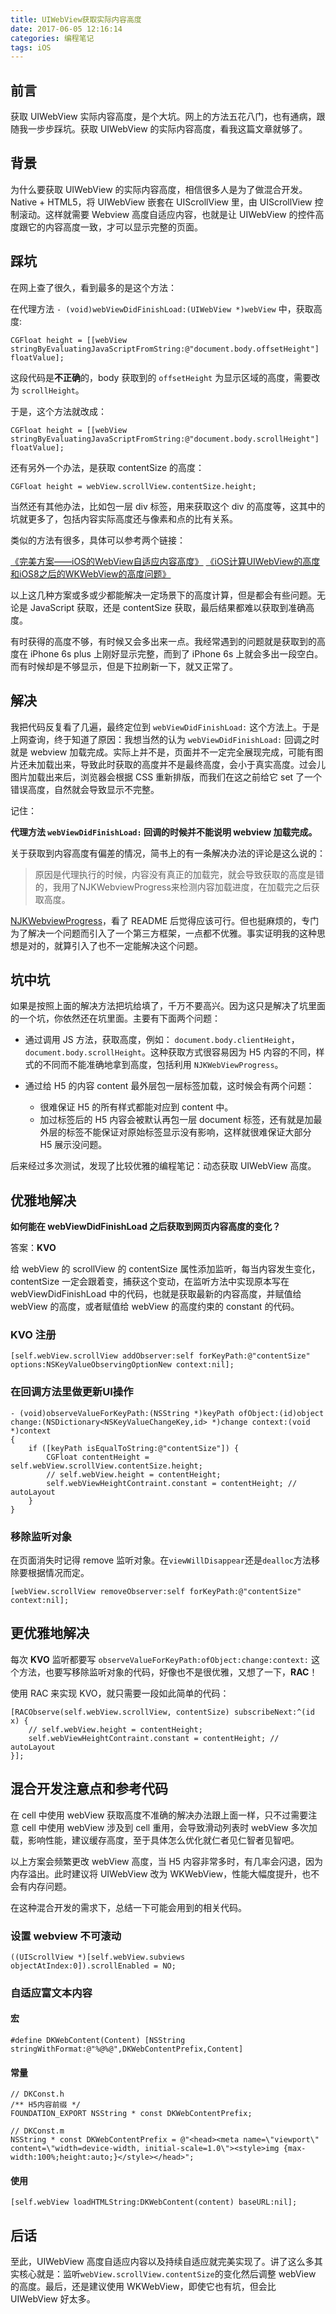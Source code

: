 ```yaml
---
title: UIWebView获取实际内容高度
date: 2017-06-05 12:16:14
categories: 编程笔记
tags: iOS
---
```


## 前言

获取 UIWebView 实际内容高度，是个大坑。网上的方法五花八门，也有通病，跟随我一步步踩坑。获取 UIWebView 的实际内容高度，看我这篇文章就够了。

<!-- more -->

## 背景

为什么要获取 UIWebView 的实际内容高度，相信很多人是为了做混合开发。Native + HTML5，将 UIWebView 嵌套在 UIScrollView 里，由 UIScrollView 控制滚动。这样就需要 Webview 高度自适应内容，也就是让 UIWebView 的控件高度跟它的内容高度一致，才可以显示完整的页面。

## 踩坑

在网上查了很久，看到最多的是这个方法：

在代理方法 `- (void)webViewDidFinishLoad:(UIWebView *)webView` 中，获取高度:

```objc
CGFloat height = [[webView stringByEvaluatingJavaScriptFromString:@"document.body.offsetHeight"] floatValue];
```

这段代码是**不正确**的，body 获取到的 `offsetHeight` 为显示区域的高度，需要改为 `scrollHeight`。

于是，这个方法就改成：

```objc
CGFloat height = [[webView stringByEvaluatingJavaScriptFromString:@"document.body.scrollHeight"] floatValue];
```

还有另外一个办法，是获取 contentSize 的高度：

```objc
CGFloat height = webView.scrollView.contentSize.height;
```

当然还有其他办法，比如包一层 div 标签，用来获取这个 div 的高度等，这其中的坑就更多了，包括内容实际高度还与像素和点的比有关系。

类似的方法有很多，具体可以参考两个链接：

[《完美方案——iOS的WebView自适应内容高度》](http://www.tuicool.com/articles/FNrIbmi)
[《iOS计算UIWebView的高度和iOS8之后的WKWebView的高度问题》](http://blog.csdn.net/zhaotao0617/article/details/51645408)

以上这几种方案或多或少都能解决一定场景下的高度计算，但是都会有些问题。无论是 JavaScript 获取，还是 contentSize 获取，最后结果都难以获取到准确高度。

有时获得的高度不够，有时候又会多出来一点。我经常遇到的问题就是获取到的高度在 iPhone 6s plus 上刚好显示完整，而到了 iPhone 6s 上就会多出一段空白。而有时候却是不够显示，但是下拉刷新一下，就又正常了。

## 解决

我把代码反复看了几遍，最终定位到 `webViewDidFinishLoad:` 这个方法上。于是上网查询，终于知道了原因：我想当然的认为 `webViewDidFinishLoad:` 回调之时就是 webview 加载完成。实际上并不是，页面并不一定完全展现完成，可能有图片还未加载出来，导致此时获取的高度并不是最终高度，会小于真实高度。过会儿图片加载出来后，浏览器会根据 CSS 重新排版，而我们在这之前给它 set 了一个错误高度，自然就会导致显示不完整。

记住：

**代理方法 `webViewDidFinishLoad:` 回调的时候并不能说明 webview 加载完成。**

关于获取到内容高度有偏差的情况，简书上的有一条解决办法的评论是这么说的：

> 原因是代理执行的时候，内容没有真正的加载完，就会导致获取的高度是错的，我用了NJKWebviewProgress来检测内容加载进度，在加载完之后获取高度。

[NJKWebviewProgress](https://github.com/ninjinkun/NJKWebViewProgress)，看了 README 后觉得应该可行。但也挺麻烦的，专门为了解决一个问题而引入了一个第三方框架，一点都不优雅。事实证明我的这种思想是对的，就算引入了也不一定能解决这个问题。

## 坑中坑

如果是按照上面的解决方法把坑给填了，千万不要高兴。因为这只是解决了坑里面的一个坑，你依然还在坑里面。主要有下面两个问题：

- 通过调用 JS 方法，获取高度，例如： `document.body.clientHeight`，`document.body.scrollHeight`。这种获取方式很容易因为 H5 内容的不同，样式的不同而不能准确地拿到高度，包括利用 `NJKWebViewProgress`。

- 通过给 H5 的内容 content 最外层包一层标签加载，这时候会有两个问题：
    - 很难保证 H5 的所有样式都能对应到 content 中。
    - 加过标签后的 H5 内容会被默认再包一层 document 标签，还有就是加最外层的标签不能保证对原始标签显示没有影响，这样就很难保证大部分 H5 展示没问题。

后来经过多次测试，发现了比较优雅的编程笔记：动态获取 UIWebView 高度。

## 优雅地解决

**如何能在 webViewDidFinishLoad 之后获取到网页内容高度的变化？**

答案：**KVO**

给 webView 的 scrollView 的 contentSize 属性添加监听，每当内容发生变化，contentSize 一定会跟着变，捕获这个变动，在监听方法中实现原本写在 webViewDidFinishLoad 中的代码，也就是获取最新的内容高度，并赋值给 webView 的高度，或者赋值给 webView 的高度约束的 constant 的代码。

### KVO 注册

```objc
[self.webView.scrollView addObserver:self forKeyPath:@"contentSize" options:NSKeyValueObservingOptionNew context:nil];
```

### 在回调方法里做更新UI操作

```objc
- (void)observeValueForKeyPath:(NSString *)keyPath ofObject:(id)object change:(NSDictionary<NSKeyValueChangeKey,id> *)change context:(void *)context
{
    if ([keyPath isEqualToString:@"contentSize"]) {
        CGFloat contentHeight = self.webView.scrollView.contentSize.height;
        // self.webView.height = contentHeight;
        self.webViewHeightContraint.constant = contentHeight; // autoLayout
    }
}
```

### 移除监听对象

在页面消失时记得 remove 监听对象。在`viewWillDisappear`还是`dealloc`方法移除要根据情况而定。

```objc
[webView.scrollView removeObserver:self forKeyPath:@"contentSize" context:nil];
```

## 更优雅地解决

每次 **KVO** 监听都要写 `observeValueForKeyPath:ofObject:change:context:` 这个方法，也要写移除监听对象的代码，好像也不是很优雅，又想了一下，**RAC**！

使用 RAC 来实现 KVO，就只需要一段如此简单的代码：

```objc
[RACObserve(self.webView.scrollView, contentSize) subscribeNext:^(id x) {
    // self.webView.height = contentHeight;
    self.webViewHeightContraint.constant = contentHeight; // autoLayout
}];
```

## 混合开发注意点和参考代码

在 cell 中使用 webView 获取高度不准确的解决办法跟上面一样，只不过需要注意 cell 中使用 webView 涉及到 cell 重用，会导致滑动列表时 webView 多次加载，影响性能，建议缓存高度，至于具体怎么优化就仁者见仁智者见智吧。

以上方案会频繁更改 webView 高度，当 H5 内容非常多时，有几率会闪退，因为内存溢出。此时建议将 UIWebView 改为 WKWebView，性能大幅度提升，也不会有内存问题。

在这种混合开发的需求下，总结一下可能会用到的相关代码。

### 设置 webview 不可滚动

```objc
((UIScrollView *)[self.webView.subviews objectAtIndex:0]).scrollEnabled = NO;
```

### 自适应富文本内容

#### 宏

```objc
#define DKWebContent(Content) [NSString stringWithFormat:@"%@%@",DKWebContentPrefix,Content]
```

#### 常量
    
```objc
// DKConst.h
/** H5内容前缀 */
FOUNDATION_EXPORT NSString * const DKWebContentPrefix;

// DKConst.m
NSString * const DKWebContentPrefix = @"<head><meta name=\"viewport\" content=\"width=device-width, initial-scale=1.0\"><style>img {max-width:100%;height:auto;}</style></head>";
```

#### 使用

```objc
[self.webView loadHTMLString:DKWebContent(content) baseURL:nil];
```

## 后话

至此，UIWebView 高度自适应内容以及持续自适应就完美实现了。讲了这么多其实核心就是：监听`webView.scrollView.contentSize`的变化然后调整 webView 的高度。最后，还是建议使用 WKWebView，即使它也有坑，但会比 UIWebView 好太多。

